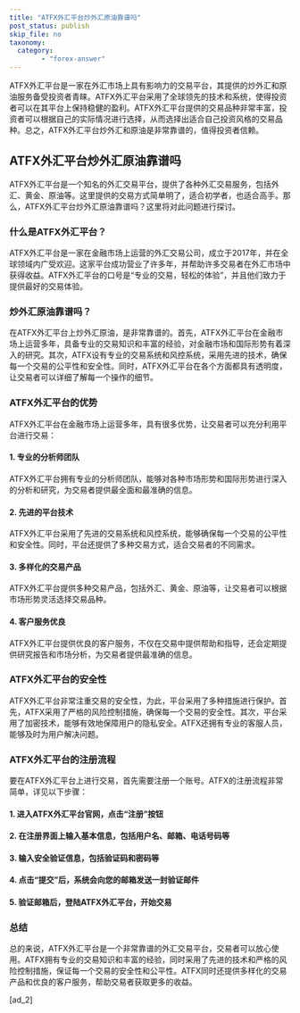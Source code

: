 ```yaml
---
title: "ATFX外汇平台炒外汇原油靠谱吗"
post_status: publish
skip_file: no
taxonomy:
  category:
        - "forex-answer"
---
```


ATFX外汇平台是一家在外汇市场上具有影响力的交易平台，其提供的炒外汇和原油服务备受投资者青睐。ATFX外汇平台采用了全球领先的技术和系统，使得投资者可以在其平台上保持稳健的盈利。ATFX外汇平台提供的交易品种非常丰富，投资者可以根据自己的实际情况进行选择，从而选择出适合自己投资风格的交易品种。总之，ATFX外汇平台炒外汇和原油是非常靠谱的，值得投资者信赖。

## ATFX外汇平台炒外汇原油靠谱吗

ATFX外汇平台是一个知名的外汇交易平台，提供了各种外汇交易服务，包括外汇、黄金、原油等。这里提供的交易方式简单明了，适合初学者，也适合高手。那么，ATFX外汇平台炒外汇原油靠谱吗？这里将对此问题进行探讨。

### 什么是ATFX外汇平台？

ATFX外汇平台是一家在金融市场上运营的外汇交易公司，成立于2017年，并在全球领域内广受欢迎。这家平台成功营业了许多年，并帮助许多交易者在外汇市场中获得收益。ATFX外汇平台的口号是“专业的交易，轻松的体验”，并且他们致力于提供最好的交易体验。

### 炒外汇原油靠谱吗？

在ATFX外汇平台上炒外汇原油，是非常靠谱的。首先，ATFX外汇平台在金融市场上运营多年，具备专业的交易知识和丰富的经验，对金融市场和国际形势有着深入的研究。其次，ATFX设有专业的交易系统和风控系统，采用先进的技术，确保每一个交易的公平性和安全性。同时，ATFX外汇平台在各个方面都具有透明度，让交易者可以详细了解每一个操作的细节。

### ATFX外汇平台的优势

ATFX外汇平台在金融市场上运营多年，具有很多优势，让交易者可以充分利用平台进行交易：

#### 1\. 专业的分析师团队

ATFX外汇平台拥有专业的分析师团队，能够对各种市场形势和国际形势进行深入的分析和研究，为交易者提供最全面和最准确的信息。

#### 2\. 先进的平台技术

ATFX外汇平台采用了先进的交易系统和风控系统，能够确保每一个交易的公平性和安全性。同时，平台还提供了多种交易方式，适合交易者的不同需求。

#### 3\. 多样化的交易产品

ATFX外汇平台提供多种交易产品，包括外汇、黄金、原油等，让交易者可以根据市场形势灵活选择交易品种。

#### 4\. 客户服务优良

ATFX外汇平台提供优良的客户服务，不仅在交易中提供帮助和指导，还会定期提供研究报告和市场分析，为交易者提供最准确的信息。

### ATFX外汇平台的安全性

ATFX外汇平台非常注重交易的安全性，为此，平台采用了多种措施进行保护。首先，ATFX采用了严格的风险控制措施，确保每一个交易的安全性。其次，平台采用了加密技术，能够有效地保障用户的隐私安全。ATFX还拥有专业的客服人员，能够及时为用户解决问题。

### ATFX外汇平台的注册流程

要在ATFX外汇平台上进行交易，首先需要注册一个账号。ATFX的注册流程非常简单，详见以下步骤：

#### 1\. 进入ATFX外汇平台官网，点击“注册”按钮

#### 2\. 在注册界面上输入基本信息，包括用户名、邮箱、电话号码等

#### 3\. 输入安全验证信息，包括验证码和密码等

#### 4\. 点击“提交”后，系统会向您的邮箱发送一封验证邮件

#### 5\. 验证邮箱后，登陆ATFX外汇平台，开始交易

### 总结

总的来说，ATFX外汇平台是一个非常靠谱的外汇交易平台，交易者可以放心使用。ATFX拥有专业的交易知识和丰富的经验，同时采用了先进的技术和严格的风险控制措施，保证每一个交易的安全性和公平性。ATFX同时还提供多样化的交易产品和优良的客户服务，帮助交易者获取更多的收益。

\[ad\_2\]
